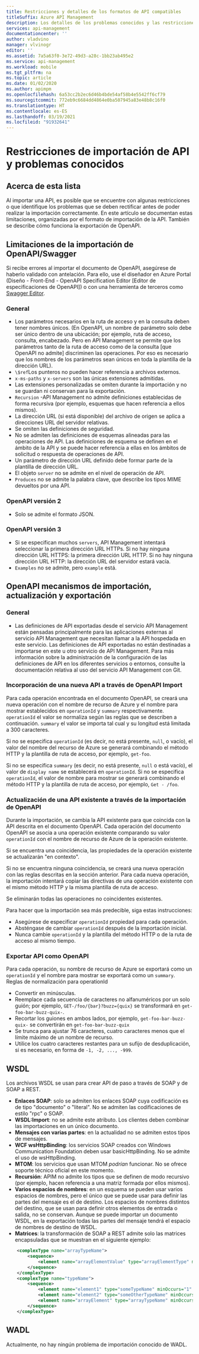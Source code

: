 ```yaml
---
title: Restricciones y detalles de los formatos de API compatibles
titleSuffix: Azure API Management
description: Los detalles de los problemas conocidos y las restricciones en los formatos de API Open, WSDL y WADL se admiten en Azure API Management.
services: api-management
documentationcenter: ''
author: vladvino
manager: vlvinogr
editor: ''
ms.assetid: 7a5a63f0-3e72-49d3-a28c-1bb23ab495e2
ms.service: api-management
ms.workload: mobile
ms.tgt_pltfrm: na
ms.topic: article
ms.date: 01/02/2020
ms.author: apimpm
ms.openlocfilehash: 6a53cc2b2ec6d46b4bde54af58b4e5542ff6cf79
ms.sourcegitcommit: 772eb9c6684dd4864e0ba507945a83e48b8c16f0
ms.translationtype: HT
ms.contentlocale: es-ES
ms.lasthandoff: 03/19/2021
ms.locfileid: "91932641"
---
```

# <a name="api-import-restrictions-and-known-issues"></a>Restricciones de importación de API y problemas conocidos

## <a name="about-this-list"></a>Acerca de esta lista

Al importar una API, es posible que se encuentre con algunas restricciones o que identifique los problemas que se deben rectificar antes de poder realizar la importación correctamente. En este artículo se documentan estas limitaciones, organizadas por el formato de importación de la API. También se describe cómo funciona la exportación de OpenAPI.

## <a name="openapiswagger-import-limitations"></a><a name="open-api"> </a>Limitaciones de la importación de OpenAPI/Swagger

Si recibe errores al importar el documento de OpenAPI, asegúrese de haberlo validado con antelación. Para ello, use el diseñador en Azure Portal (Diseño - Front-End - OpenAPI Specification Editor [Editor de especificaciones de OpenAPI]) o con una herramienta de terceros como <a href="https://editor.swagger.io">Swagger Editor</a>.

### <a name="general"></a><a name="open-api-general"> </a>General

-   Los parámetros necesarios en la ruta de acceso y en la consulta deben tener nombres únicos. (En OpenAPI, un nombre de parámetro solo debe ser único dentro de una ubicación; por ejemplo, ruta de acceso, consulta, encabezado. Pero en API Management se permite que los parámetros tanto de la ruta de acceso como de la consulta [que OpenAPI no admite] discriminen las operaciones. Por eso es necesario que los nombres de los parámetros sean únicos en toda la plantilla de la dirección URL).
-   `\$ref`Los punteros no pueden hacer referencia a archivos externos.
-   `x-ms-paths` y `x-servers` son las únicas extensiones admitidas.
-   Las extensiones personalizadas se omiten durante la importación y no se guardan ni conservan para la exportación.
-   `Recursion` -API Management no admite definiciones establecidas de forma recursiva (por ejemplo, esquemas que hacen referencia a ellos mismos).
-   La dirección URL (si está disponible) del archivo de origen se aplica a direcciones URL del servidor relativas.
-   Se omiten las definiciones de seguridad.
-   No se admiten las definiciones de esquemas alineadas para las operaciones de API. Las definiciones de esquema se definen en el ámbito de la API y se puede hacer referencia a ellas en los ámbitos de solicitud o respuesta de operaciones de API.
-   Un parámetro de dirección URL definido debe formar parte de la plantilla de dirección URL.
-   El objeto `server` no se admite en el nivel de operación de API.
-   `Produces` no se admite la palabra clave, que describe los tipos MIME devueltos por una API. 

### <a name="openapi-version-2"></a><a name="open-api-v2"> </a>OpenAPI versión 2

-   Solo se admite el formato JSON.

### <a name="openapi-version-3"></a><a name="open-api-v3"> </a>OpenAPI versión 3

-   Si se especifican muchos `servers`, API Management intentará seleccionar la primera dirección URL HTTPs. Si no hay ninguna dirección URL HTTPS: la primera dirección URL HTTP. Si no hay ninguna dirección URL HTTP: la dirección URL del servidor estará vacía.
-   `Examples` no se admite, pero `example` está.

## <a name="openapi-import-update-and-export-mechanisms"></a>OpenAPI mecanismos de importación, actualización y exportación

### <a name="general"></a><a name="open-import-export-general"> </a>General

-   Las definiciones de API exportadas desde el servicio API Management están pensadas principalmente para las aplicaciones externas al servicio API Management que necesitan llamar a la API hospedada en este servicio. Las definiciones de API exportadas no están destinadas a importarse en este u otro servicio de API Management. Para más información sobre la administración de la configuración de las definiciones de API en los diferentes servicios o entornos, consulte la documentación relativa al uso del servicio API Management con Git. 

### <a name="add-new-api-via-openapi-import"></a>Incorporación de una nueva API a través de OpenAPI Import

Para cada operación encontrada en el documento OpenAPI, se creará una nueva operación con el nombre de recurso de Azure y el nombre para mostrar establecidos en `operationId` y `summary` respectivamente. `operationId` el valor se normaliza según las reglas que se describen a continuación. `summary` el valor se importa tal cual y su longitud está limitada a 300 caracteres.

Si no se especifica `operationId` (es decir, no está presente, `null`, o vacío), el valor del nombre del recurso de Azure se generará combinando el método HTTP y la plantilla de ruta de acceso, por ejemplo, `get-foo`.

Si no se especifica `summary` (es decir, no está presente, `null` o está vacío), el valor de `display name` se establecerá en `operationId`. Si no se especifica `operationId`, el valor de nombre para mostrar se generará combinando el método HTTP y la plantilla de ruta de acceso, por ejemplo, `Get - /foo`.

### <a name="update-an-existing-api-via-openapi-import"></a>Actualización de una API existente a través de la importación de OpenAPI

Durante la importación, se cambia la API existente para que coincida con la API descrita en el documento OpenAPI. Cada operación del documento OpenAPI se asocia a una operación existente comparando su valor `operationId` con el nombre de recurso de Azure de la operación existente.

Si se encuentra una coincidencia, las propiedades de la operación existente se actualizarán "en contexto".

Si no se encuentra ninguna coincidencia, se creará una nueva operación con las reglas descritas en la sección anterior. Para cada nueva operación, la importación intentará copiar las directivas de una operación existente con el mismo método HTTP y la misma plantilla de ruta de acceso.

Se eliminarán todas las operaciones no coincidentes existentes.

Para hacer que la importación sea más predecible, siga estas instrucciones:

- Asegúrese de especificar `operationId` propiedad para cada operación.
- Absténgase de cambiar `operationId` después de la importación inicial.
- Nunca cambie `operationId` y la plantilla del método HTTP o de la ruta de acceso al mismo tiempo.

### <a name="export-api-as-openapi"></a>Exportar API como OpenAPI

Para cada operación, su nombre de recurso de Azure se exportará como un `operationId` y el nombre para mostrar se exportará como un `summary`.
Reglas de normalización para operationId

- Convertir en minúsculas.
- Reemplace cada secuencia de caracteres no alfanuméricos por un solo guión; por ejemplo, `GET-/foo/{bar}?buzz={quix}` se transformará en `get-foo-bar-buzz-quix-`.
- Recortar los guiones en ambos lados, por ejemplo, `get-foo-bar-buzz-quix-` se convertirán en `get-foo-bar-buzz-quix`
- Se trunca para ajustar 76 caracteres, cuatro caracteres menos que el límite máximo de un nombre de recurso.
- Utilice los cuatro caracteres restantes para un sufijo de desduplicación, si es necesario, en forma de `-1, -2, ..., -999`.


## <a name="wsdl"></a><a name="wsdl"> </a>WSDL

Los archivos WSDL se usan para crear API de paso a través de SOAP y de SOAP a REST.

-   **Enlaces SOAP**: solo se admiten los enlaces SOAP cuya codificación es de tipo "documento" o "literal". No se admiten las codificaciones de estilo "rpc" o SOAP.
-   **WSDL:Import**: no se admite este atributo. Los clientes deben combinar las importaciones en un único documento.
-   **Mensajes con varias partes**: en la actualidad no se admiten estos tipos de mensajes.
-   **WCF wsHttpBinding**: los servicios SOAP creados con Windows Communication Foundation deben usar basicHttpBinding. No se admite el uso de wsHttpBinding.
-   **MTOM**: los servicios que usan MTOM <em>podrían</em> funcionar. No se ofrece soporte técnico oficial en este momento.
-   **Recursión**: APIM no admite los tipos que se definen de modo recursivo (por ejemplo, hacen referencia a una matriz formada por ellos mismos).
-   **Varios espacios de nombres**: en un esquema se pueden usar varios espacios de nombres, pero el único que se puede usar para definir las partes del mensaje es el de destino. Los espacios de nombres distintos del destino, que se usan para definir otros elementos de entrada o salida, no se conservan. Aunque se puede importar un documento WSDL, en la exportación todas las partes del mensaje tendrá el espacio de nombres de destino de WSDL.
-   **Matrices**: la transformación de SOAP a REST admite solo las matrices encapsuladas que se muestran en el siguiente ejemplo:

```xml
    <complexType name="arrayTypeName">
        <sequence>
            <element name="arrayElementValue" type="arrayElementType" minOccurs="0" maxOccurs="unbounded"/>
        </sequence>
    </complexType>
    <complexType name="typeName">
        <sequence>
            <element name="element1" type="someTypeName" minOccurs="1" maxOccurs="1"/>
            <element name="element2" type="someOtherTypeName" minOccurs="0" maxOccurs="1" nillable="true"/>
            <element name="arrayElement" type="arrayTypeName" minOccurs="1" maxOccurs="1"/>
        </sequence>
    </complexType>
```

## <a name="wadl"></a><a name="wadl"> </a>WADL

Actualmente, no hay ningún problema de importación conocido de WADL.
